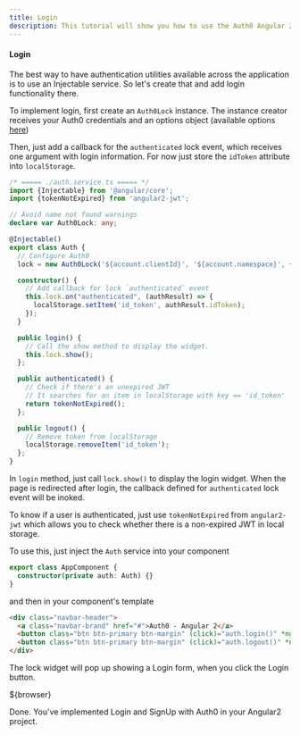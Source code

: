 ```yaml
---
title: Login
description: This tutorial will show you how to use the Auth0 Angular 2 SDK to add authentication and authorization to your web app.
---
```


#### Login

The best way to have authentication utilities available across the application is to use an Injectable service. So let's create that and add login functionality there. 

To implement login, first create an `Auth0Lock` instance. 
The instance creator receives your Auth0 credentials and an options object (available options [here](https://github.com/auth0/lock/tree/v10.0.0-beta.4#new-auth0lockclientid-domain-options-callback))

Then, just add a callback for the `authenticated` lock event, which receives one argument with login information. For now just store the `idToken` attribute into `localStorage`.

```typescript
/* ===== ./auth.service.ts ===== */
import {Injectable} from '@angular/core';
import {tokenNotExpired} from 'angular2-jwt';

// Avoid name not found warnings
declare var Auth0Lock: any;

@Injectable()
export class Auth {
  // Configure Auth0
  lock = new Auth0Lock('${account.clientId}', '${account.namespace}', {});

  constructor() {
    // Add callback for lock `authenticated` event
    this.lock.on("authenticated", (authResult) => {
      localStorage.setItem('id_token', authResult.idToken);
    });
  }

  public login() {
    // Call the show method to display the widget.
    this.lock.show();
  };

  public authenticated() {
    // Check if there's an unexpired JWT
    // It searches for an item in localStorage with key == 'id_token'
    return tokenNotExpired();
  };

  public logout() {
    // Remove token from localStorage
    localStorage.removeItem('id_token');
  };
}
```

In `login` method, just call `lock.show()` to display the login widget.
When the page is redirected after login, the callback defined for `authenticated` lock event will be inoked.

To know if a user is authenticated, just use `tokenNotExpired` from `angular2-jwt` which allows you to check whether there is a non-expired JWT in local storage.

To use this, just inject the `Auth` service into your component

```typescript
export class AppComponent {
  constructor(private auth: Auth) {}
}
``` 

and then in your component's template

```html
<div class="navbar-header">
  <a class="navbar-brand" href="#">Auth0 - Angular 2</a>
  <button class="btn btn-primary btn-margin" (click)="auth.login()" *ngIf="!auth.authenticated()">Log In</button>
  <button class="btn btn-primary btn-margin" (click)="auth.logout()" *ngIf="auth.authenticated()">Log Out</button>
</div>

```
The lock widget will pop up showing a Login form, when you click the Login button.


${browser}



Done. You've implemented Login and SignUp with Auth0 in your Angular2 project.